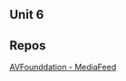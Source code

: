 ## Unit 6 

## Repos 

[AVFounddation - MediaFeed](https://github.com/alexpaul/AVFoundation-MediaFeed)

